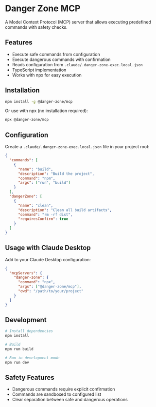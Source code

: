 # Danger Zone MCP

A Model Context Protocol (MCP) server that allows executing predefined commands with safety checks.

## Features

- Execute safe commands from configuration
- Execute dangerous commands with confirmation
- Reads configuration from `.claude/.danger-zone-exec.local.json`
- TypeScript implementation
- Works with npx for easy execution

## Installation

```bash
npm install -g @danger-zone/mcp
```

Or use with npx (no installation required):

```bash
npx @danger-zone/mcp
```

## Configuration

Create a `.claude/.danger-zone-exec.local.json` file in your project root:

```json
{
  "commands": [
    {
      "name": "build",
      "description": "Build the project",
      "command": "npm",
      "args": ["run", "build"]
    }
  ],
  "dangerZone": [
    {
      "name": "clean",
      "description": "Clean all build artifacts",
      "command": "rm -rf dist",
      "requiresConfirm": true
    }
  ]
}
```

## Usage with Claude Desktop

Add to your Claude Desktop configuration:

```json
{
  "mcpServers": {
    "danger-zone": {
      "command": "npx",
      "args": ["@danger-zone/mcp"],
      "cwd": "/path/to/your/project"
    }
  }
}
```

## Development

```bash
# Install dependencies
npm install

# Build
npm run build

# Run in development mode
npm run dev
```

## Safety Features

- Dangerous commands require explicit confirmation
- Commands are sandboxed to configured list
- Clear separation between safe and dangerous operations
